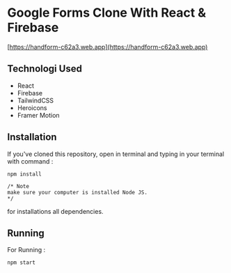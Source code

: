 # Google Forms Clone With React & Firebase

[https://handform-c62a3.web.app](https://handform-c62a3.web.app)

## Technologi Used
- React
- Firebase
- TailwindCSS
- Heroicons
- Framer Motion

## Installation
If you've cloned this repository, open in terminal and typing in your terminal with command :
```
npm install

/* Note
make sure your computer is installed Node JS.
*/
```
for installations all dependencies.

## Running
For Running :
```
npm start
```